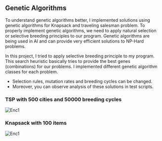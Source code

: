 ## Genetic Algorithms 

To understand genetic algorithms better, I implemented solutions using genetic algorithms for Knapsack and traveling salesman problem. To properly implement genetic algorithms, we need to apply natural selection or selective breeding principles to our program. Genetic algorithms are being used in AI and can provide very efficient solutions to NP-Hard problems. 

In this project, I tried to apply selective breeding principle to my program. This search heuristic basically tries to provide the best genes (combinations) for our problems. I implemented different genetic algorithm classes for each problem. 

- Selection rules, mutation rates and breeding cycles can be changed.  
- Moreover, you can observe analysis of these solutions in test scripts. 

### TSP with 500 cities and 50000 breeding cycles
![Enc1](https://github.com/berkkirtay/geneticalgorithms/tree/main/examples/TSP.PNG)

### Knapsack with 100 items
![Enc1](https://github.com/berkkirtay/geneticalgorithms/tree/main/examples/Knapsack.PNG)

